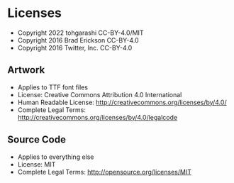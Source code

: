 # Licenses

- Copyright 2022 tohgarashi CC-BY-4.0/MIT
- Copyright 2016 Brad Erickson CC-BY-4.0
- Copyright 2016 Twitter, Inc. CC-BY-4.0

## Artwork
* Applies to TTF font files
* License: Creative Commons Attribution 4.0 International
* Human Readable License: http://creativecommons.org/licenses/by/4.0/
* Complete Legal Terms: http://creativecommons.org/licenses/by/4.0/legalcode

## Source Code
* Applies to everything else
* License: MIT
* Complete Legal Terms: http://opensource.org/licenses/MIT